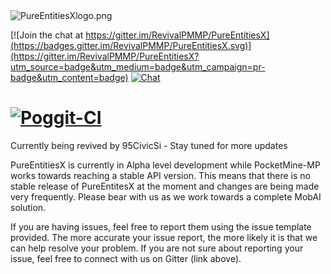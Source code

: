 <img src="https://github.com/RevivalPMMP/PureEntitiesX/blob/master/PureEntitiesXlogo.png?raw=true" alt="PureEntitiesXlogo.png"/>

[![Join the chat at https://gitter.im/RevivalPMMP/PureEntitiesX](https://badges.gitter.im/RevivalPMMP/PureEntitiesX.svg)](https://gitter.im/RevivalPMMP/PureEntitiesX?utm_source=badge&utm_medium=badge&utm_campaign=pr-badge&utm_content=badge)
[![Chat](https://img.shields.io/badge/chat-on%20discord-7289da.svg)](https://discord.gg/6Kcx3kK)

[![Poggit-CI](https://poggit.pmmp.io/ci.badge/RevivalPMMP/PureEntitiesX/PureEntitiesX)](https://poggit.pmmp.io/ci/RevivalPMMP/PureEntitiesX/PureEntitiesX)
=====
Currently being revived by 95CivicSi - Stay tuned for more updates

PureEntitiesX is currently in Alpha level development while PocketMine-MP works towards reaching a stable API version.  This means that there is no stable release of PureEntitesX at the moment and changes are being made very frequently.  Please bear with us as we work towards a complete MobAI solution.

If you are having issues, feel free to report them using the issue template provided.  The more accurate your issue report, the more likely it is that we can help resolve your problem.  If you are not sure about reporting your issue, feel free to connect with us on Gitter (link above).
